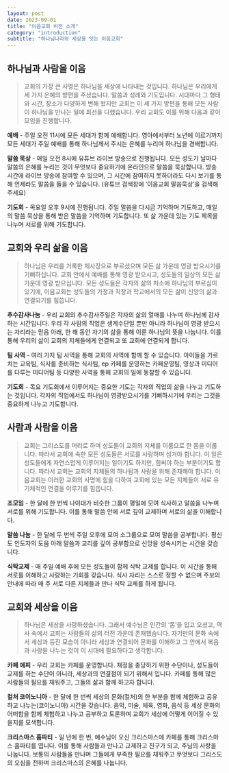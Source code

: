 ```yaml
---
layout: post
date: 2023-09-01
title: "이음교회 비전 소개"
category: "introduction"
subtitle: "하나님나라와 세상을 잇는 이음교회"
---
```


  


## **하나님과 사람을 이음**


> 교회의 가장 큰 사명은 하나님을 세상에 나타내는 것입니다. 하나님은 우리에게 세 가지 은혜의 방편을 주셨습니다. 말씀과 성례와 기도입니다. 시대마다 그 형태와 시간, 장소가 다양하게 변해 왔지만 교회는 이 세 가지 방편을 통해 모든 사람이 하나님을 만나는 일에 최선을 다했습니다. 우리 교회도 이를 위해 다음과 같이 모임을 진행합니다.


**예배** - 주일 오전 11시에 모든 세대가 함께 예배합니다. 영아에서부터 노년에 이르기까지 모든 세대가 주일 예배를 통해 하나님께서 주시는 은혜를 누리며 하나님을 경배합니다.


**말씀 묵상** - 매일 오전 8시에 유튜브 라이브 방송으로 진행됩니다. 모든 성도가 날마다 말씀의 은혜를 누리는 것이 무엇보다 중요하기에 온라인으로 말씀을 묵상합니다. 방송 시간에 라이브 방송에 참여할 수 있으며, 그 시간에 참여하지 못하더라도 다시 보기를 통해 언제라도 말씀을 들을 수 있습니다. (유튜브 검색창에 ‘이음교회 말씀묵상’을 검색해 주세요)


**기도회** - 목요일 오후 9시에 진행됩니다. 주일 말씀을 다시금 기억하며 기도하고, 매일의 말씀 묵상을 통해 받은 말씀을 기억하며 기도합니다. 또 삶 가운데 있는 기도 제목을 나누며 서로를 위해 기도합니다.  


<a name="2"></a>  


  


  


  


## **교회와 우리 삶을 이음**


> 하나님은 우리를 거룩한 제사장으로 부르셨으며 모든 삶 가운데 영광 받으시기를 기뻐하십니다. 교회 안에서 예배를 통해 영광 받으시고, 성도들의 일상의 모든 삶 가운데 영광 받으십니다. 모든 성도들은 각자의 삶의 처소에 하나님의 부르심이 있기에, 이음교회는 성도들의 가정과 직장과 학교에서의 모든 삶이 신앙의 삶과 연결되기를 힘씁니다.


**추수감사나눔** - 우리 교회의 추수감사주일은 각자의 삶의 열매를 나누며 하나님께 감사하는 시간입니다. 우리 각 사람의 직업은 생계수단일 뿐만 아니라 하나님이 영광 받으시는 자리라는 믿음 아래, 한 해 동안 자기의 삶을 통해 이룬 하나님의 뜻을 나눕니다. 이를 통해 우리의 삶이 교회의 지체들에게 연결되고 또 교회에 연결되게 합니다.


**팀 사역** - 여러 가지 팀 사역을 통해 교회의 사역에 함께 할 수 있습니다. 아이들을 가르치는 교육팀, 식사를 준비하는 식사팀, ep 카페를 운영하는 카페운영팀, 영상과 미디어를 다루는 미디어팀 등 다양한 사역을 통해 교회의 일에 동참할 수 있습니다.


**기도회** - 목요 기도회에서 이루어지는 중요한 기도는 각자의 직업의 삶을 나누고 기도하는 것입니다. 각자의 직업에서도 하나님이 영광받으시기를 기뻐하시기에 우리는 그것을 중요하게 나누고 기도합니다.


<a name="3"></a>  


  


  


  


## **사람과 사람을 이음**


> 교회는 그리스도를 머리로 하며 성도들이 교회의 지체를 이룸으로 한 몸을 이룹니다. 따라서 교회에 속한 모든 성도들은 서로를 사랑하며 섬겨야 합니다. 이 일은 성도들에게 자연스럽게 이루어지는 일이기도 하지만, 힘써야 하는 부분이기도 합니다. 따라서 교회는 교회의 지체들의 하나됨과 사랑을 위해 존재해야 합니다. 이음교회는 이러한 교회의 사명에 힘을 다하여 교회에 있는 모든 지체들이 서로 유기체적인 연결을 이루기를 힘씁니다.


**조모임** - 한 달에 한 번씩 나이대가 비슷한 그룹이 평일에 모여 식사하고 말씀을 나누며 서로를 위해 기도합니다. 이를 통해 말씀 안에 서로 깊이 교제하며 서로의 삶을 이해합니다.


**말씀 나눔** - 한 달에 두 번씩 주일 오후에 모여 소그룹으로 모여 말씀을 공부합니다. 평신도 인도자의 도움 아래 말씀과 교리를 깊이 공부함으로 신앙을 성숙시키는 시간을 갖습니다.


**식탁교제** - 매 주일 예배 후에 모든 성도들이 함께 식탁 교제를 합니다. 이 시간을 통해 서로를 이해하고 사랑하는 기회를 갖습니다. 식사 자리는 스스로 정할 수 없으며 주보의 안내에 따라 매 주 서로 다른 지체들과 만나 식탁 교제를 하게 됩니다.


<a name="4"></a>  


  


  


  


## **교회와 세상을 이음**


> 하나님은 세상을 사랑하셨습니다. 그래서 예수님은 인간의 ‘몸’을 입고 오셨고, 역사 속에서 교회는 사람들의 삶의 터전 가운데 존재했습니다. 자기만의 문화 속에서 세상과 등진 모습이 아니라 세상과 연결되어 문화를 이해하고 그 안에서 복음과 사랑을 나누는 것이 이 시대에 필요하다고 생각합니다.


**카페 에피** - 우리 교회는 카페를 운영합니다. 재정을 충당하기 위한 수단이나, 성도들이 교제를 하는 수단이 아니라, 세상과의 연결점이 되기 위해서 입니다. 카페를 통해 많은 사람들의 필요를 채워주고, 그들의 삶과 함께 하고자 합니다.


**컬처 코이노니아** -  한 달에 한 번씩 세상의 문화(컬처)의 한 부분을 함께 체험하고 공유하고 나누는(코이노니아) 시간을 갖습니다. 음악, 미술, 체육, 영화, 음식 등 세상 문화의 어떠함을 함께 체험하고 나누고 공부하고 토론하며 교회가 세상에 어떻게 이어질 수 있을지를 모색합니다.


**크리스마스 홈파티** - 일 년에 한 번, 예수님이 오신 크리스마스에 카페를 통해 크리스마스 홈파티를 엽니다. 이를 통해 사람들과 만나고 교제하고 친구가 되고, 주님의 사랑을 나눕니다. 보통의 사람들을 만나며 그들에게  부족한 필요를 채워주고 무엇보다 그리스도의 오심을 전하며 크리스마스의 은혜를 나눕니다.

